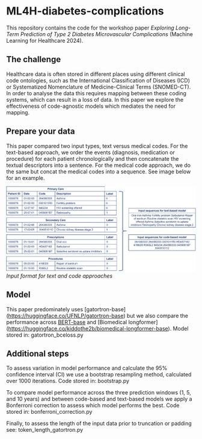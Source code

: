 # ML4H-diabetes-complications
This repository contains the code for the workshop paper *Exploring Long-Term Prediction of Type 2 Diabetes Microvascular Complications* (Machine Learning for Healthcare 2024).

## The challenge
Healthcare data is often stored in different places using different clinical code ontologies, such as the International Classification of Diseases (ICD) or Systematized Nomenclature of Medicine-Clinical Terms (SNOMED-CT). In order to analyse the data this requires mapping between these coding systems, which can result in a loss of data. In this paper we explore the effectiveness of code-agnostic models which mediates the need for mapping.

## Prepare your data 
This paper compared two input types, text versus medical codes. For the text-based approach, we order the events (diagnosis, medication or procedure) for each patient chronologically and then concatenate the textual descriptors into a sentence. For the medical code approach, we do the same but concat the medical codes into a sequence. See image below for an example.

![Input format for text and code approaches](images/sentences.png)
*Input format for text and code approaches*

## Model 
This paper predominately uses [gatortron-base] (https://huggingface.co/UFNLP/gatortron-base) but we also compare the performance across [BERT-base](https://huggingface.co/google-bert/bert-base-uncased) and [Biomedical longformer] (https://huggingface.co/kiddothe2b/biomedical-longformer-base).
Model stored in: gatortron_bceloss.py

## Additional steps
To assess variation in model performance and calculate the 95% confidence interval (CI) we use a bootstrap resampling method, calculated over 1000 iterations. Code stored in: bootstrap.py

To compare model performance across the three prediction windows (1, 5, and 10 years) and between code-based and text-based models we apply a Bonferroni correction to assess which model performs the best. Code stored in: bonferroni_correction.py

Finally, to assess the length of the input data prior to truncation or padding see: token_length_gatortron.py 



